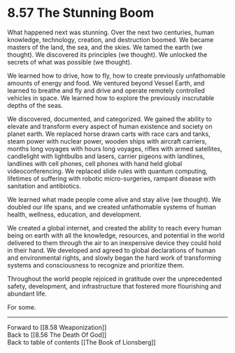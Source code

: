 # 8.57 The Stunning Boom

What happened next was stunning. Over the next two centuries, human knowledge, technology, creation, and destruction boomed. We became masters of the land, the sea, and the skies. We tamed the earth (we thought). We discovered its principles (we thought). We unlocked the secrets of what was possible (we thought).

We learned how to drive, how to fly, how to create previously unfathomable amounts of energy and food. We ventured beyond Vessel Earth, and learned to breathe and fly and drive and operate remotely controlled vehicles in space. We learned how to explore the previously inscrutable depths of the seas.

We discovered, documented, and categorized. We gained the ability to elevate and transform every aspect of human existence and society on planet earth. We replaced horse drawn carts with race cars and tanks, steam power with nuclear power, wooden ships with aircraft carriers, months long voyages with hours long voyages, rifles with armed satellites, candlelight with lightbulbs and lasers, carrier pigeons with landlines, landlines with cell phones, cell phones with hand held global videoconferencing. We replaced slide rules with quantum computing, lifetimes of suffering with robotic micro-surgeries, rampant disease with sanitation and antibiotics.

We learned what made people come alive and stay alive (we thought). We doubled our life spans, and we created unfathomable systems of human health, wellness, education, and development.

We created a global internet, and created the ability to reach every human being on earth with all the knowledge, resources, and potential in the world delivered to them through the air to an inexpensive device they could hold in their hand. We developed and agreed to global declarations of human and environmental rights, and slowly began the hard work of transforming systems and consciousness to recognize and prioritize them.

Throughout the world people rejoiced in gratitude over the unprecedented safety, development, and infrastructure that fostered more flourishing and abundant life.

For some. 

___

Forward to [[8.58 Weaponization]]    
Back to [[8.56 The Death Of God]]       
Back to table of contents [[The Book of Lionsberg]]  
